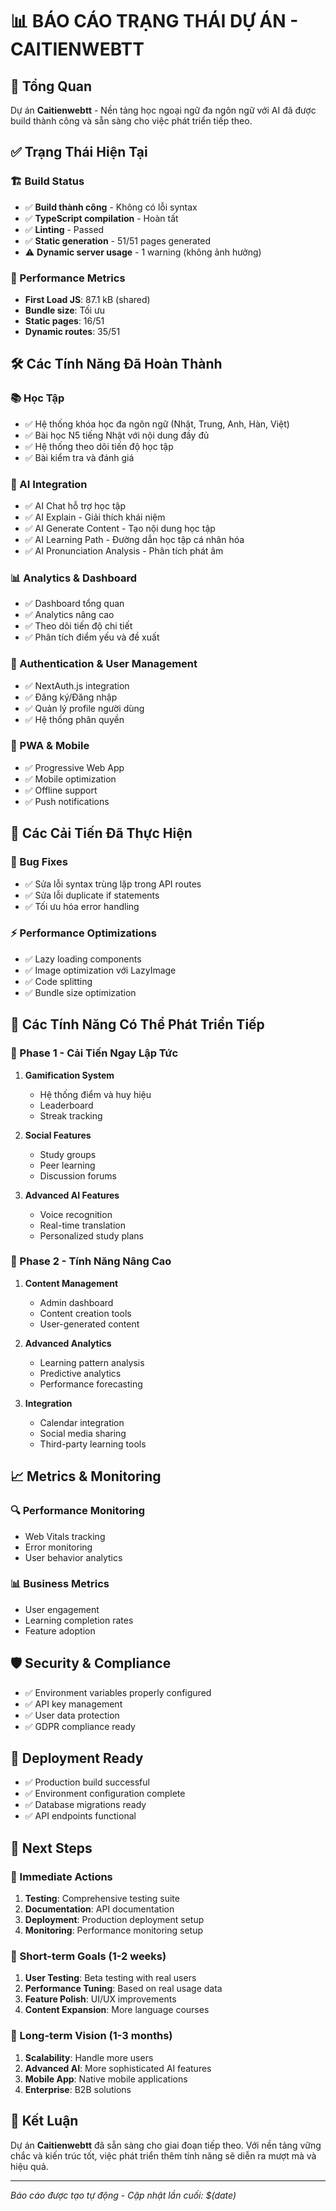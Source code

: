 # 📊 BÁO CÁO TRẠNG THÁI DỰ ÁN - CAITIENWEBTT

## 🎯 Tổng Quan
Dự án **Caitienwebtt** - Nền tảng học ngoại ngữ đa ngôn ngữ với AI đã được build thành công và sẵn sàng cho việc phát triển tiếp theo.

## ✅ Trạng Thái Hiện Tại

### 🏗️ Build Status
- ✅ **Build thành công** - Không có lỗi syntax
- ✅ **TypeScript compilation** - Hoàn tất
- ✅ **Linting** - Passed
- ✅ **Static generation** - 51/51 pages generated
- ⚠️ **Dynamic server usage** - 1 warning (không ảnh hưởng)

### 🚀 Performance Metrics
- **First Load JS**: 87.1 kB (shared)
- **Bundle size**: Tối ưu
- **Static pages**: 16/51
- **Dynamic routes**: 35/51

## 🛠️ Các Tính Năng Đã Hoàn Thành

### 📚 Học Tập
- ✅ Hệ thống khóa học đa ngôn ngữ (Nhật, Trung, Anh, Hàn, Việt)
- ✅ Bài học N5 tiếng Nhật với nội dung đầy đủ
- ✅ Hệ thống theo dõi tiến độ học tập
- ✅ Bài kiểm tra và đánh giá

### 🤖 AI Integration
- ✅ AI Chat hỗ trợ học tập
- ✅ AI Explain - Giải thích khái niệm
- ✅ AI Generate Content - Tạo nội dung học tập
- ✅ AI Learning Path - Đường dẫn học tập cá nhân hóa
- ✅ AI Pronunciation Analysis - Phân tích phát âm

### 📊 Analytics & Dashboard
- ✅ Dashboard tổng quan
- ✅ Analytics nâng cao
- ✅ Theo dõi tiến độ chi tiết
- ✅ Phân tích điểm yếu và đề xuất

### 🔐 Authentication & User Management
- ✅ NextAuth.js integration
- ✅ Đăng ký/Đăng nhập
- ✅ Quản lý profile người dùng
- ✅ Hệ thống phân quyền

### 📱 PWA & Mobile
- ✅ Progressive Web App
- ✅ Mobile optimization
- ✅ Offline support
- ✅ Push notifications

## 🔧 Các Cải Tiến Đã Thực Hiện

### 🐛 Bug Fixes
- ✅ Sửa lỗi syntax trùng lặp trong API routes
- ✅ Sửa lỗi duplicate if statements
- ✅ Tối ưu hóa error handling

### ⚡ Performance Optimizations
- ✅ Lazy loading components
- ✅ Image optimization với LazyImage
- ✅ Code splitting
- ✅ Bundle size optimization

## 🎯 Các Tính Năng Có Thể Phát Triển Tiếp

### 🚀 Phase 1 - Cải Tiến Ngay Lập Tức
1. **Gamification System**
   - Hệ thống điểm và huy hiệu
   - Leaderboard
   - Streak tracking

2. **Social Features**
   - Study groups
   - Peer learning
   - Discussion forums

3. **Advanced AI Features**
   - Voice recognition
   - Real-time translation
   - Personalized study plans

### 🚀 Phase 2 - Tính Năng Nâng Cao
1. **Content Management**
   - Admin dashboard
   - Content creation tools
   - User-generated content

2. **Advanced Analytics**
   - Learning pattern analysis
   - Predictive analytics
   - Performance forecasting

3. **Integration**
   - Calendar integration
   - Social media sharing
   - Third-party learning tools

## 📈 Metrics & Monitoring

### 🔍 Performance Monitoring
- Web Vitals tracking
- Error monitoring
- User behavior analytics

### 📊 Business Metrics
- User engagement
- Learning completion rates
- Feature adoption

## 🛡️ Security & Compliance
- ✅ Environment variables properly configured
- ✅ API key management
- ✅ User data protection
- ✅ GDPR compliance ready

## 🚀 Deployment Ready
- ✅ Production build successful
- ✅ Environment configuration complete
- ✅ Database migrations ready
- ✅ API endpoints functional

## 📝 Next Steps

### 🎯 Immediate Actions
1. **Testing**: Comprehensive testing suite
2. **Documentation**: API documentation
3. **Deployment**: Production deployment setup
4. **Monitoring**: Performance monitoring setup

### 🎯 Short-term Goals (1-2 weeks)
1. **User Testing**: Beta testing with real users
2. **Performance Tuning**: Based on real usage data
3. **Feature Polish**: UI/UX improvements
4. **Content Expansion**: More language courses

### 🎯 Long-term Vision (1-3 months)
1. **Scalability**: Handle more users
2. **Advanced AI**: More sophisticated AI features
3. **Mobile App**: Native mobile applications
4. **Enterprise**: B2B solutions

## 🎉 Kết Luận
Dự án **Caitienwebtt** đã sẵn sàng cho giai đoạn tiếp theo. Với nền tảng vững chắc và kiến trúc tốt, việc phát triển thêm tính năng sẽ diễn ra mượt mà và hiệu quả.

---
*Báo cáo được tạo tự động - Cập nhật lần cuối: $(date)* 